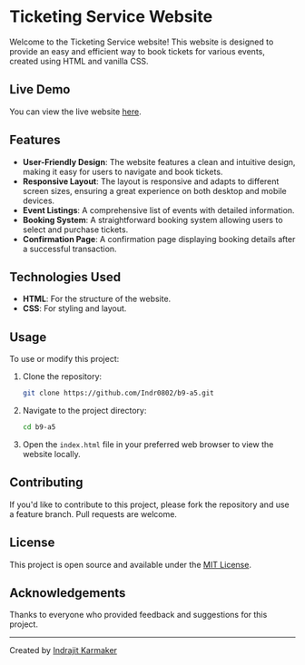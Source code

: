 # Ticketing Service Website

Welcome to the Ticketing Service website! This website is designed to provide an easy and efficient way to book tickets for various events, created using HTML and vanilla CSS.

## Live Demo

You can view the live website [here](https://indr0802.github.io/b9-a5/).

## Features

- **User-Friendly Design**: The website features a clean and intuitive design, making it easy for users to navigate and book tickets.
- **Responsive Layout**: The layout is responsive and adapts to different screen sizes, ensuring a great experience on both desktop and mobile devices.
- **Event Listings**: A comprehensive list of events with detailed information.
- **Booking System**: A straightforward booking system allowing users to select and purchase tickets.
- **Confirmation Page**: A confirmation page displaying booking details after a successful transaction.

## Technologies Used

- **HTML**: For the structure of the website.
- **CSS**: For styling and layout.

## Usage

To use or modify this project:

1. Clone the repository:

   ```sh
   git clone https://github.com/Indr0802/b9-a5.git
   ```

2. Navigate to the project directory:

   ```sh
   cd b9-a5
   ```

3. Open the `index.html` file in your preferred web browser to view the website locally.

## Contributing

If you'd like to contribute to this project, please fork the repository and use a feature branch. Pull requests are welcome.

## License

This project is open source and available under the [MIT License](LICENSE).

## Acknowledgements

Thanks to everyone who provided feedback and suggestions for this project.

---

Created by [Indrajit Karmaker](https://github.com/INDR0802)
